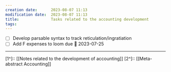 ```yaml
---
creation date:		2023-08-07 11:13
modification date:	2023-08-07 11:13
title: 				Tasks related to the accounting development
tags:
---
```

- [ ] Develop parsable syntax to track reticulation/ingratiation
- [ ] Add F expenses to loom due 📅 2023-07-25

---
[1^]:: [[Notes related to the development of accounting]]
[2^]:: [[Meta-abstract Accounting]]
